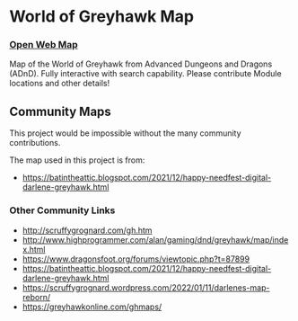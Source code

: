 # World of Greyhawk Map
### [Open Web Map](https://greyhawk-map.com/)
 Map of the World of Greyhawk from Advanced Dungeons and Dragons (ADnD). Fully interactive with search capability. Please contribute Module locations and other details!

## Community Maps
This project would be impossible without the many community contributions. 

The map used in this project is from:
- https://batintheattic.blogspot.com/2021/12/happy-needfest-digital-darlene-greyhawk.html

### Other Community Links
- http://scruffygrognard.com/gh.htm
- http://www.highprogrammer.com/alan/gaming/dnd/greyhawk/map/index.html
- https://www.dragonsfoot.org/forums/viewtopic.php?t=87899
- https://batintheattic.blogspot.com/2021/12/happy-needfest-digital-darlene-greyhawk.html
- https://scruffygrognard.wordpress.com/2022/01/11/darlenes-map-reborn/
- https://greyhawkonline.com/ghmaps/